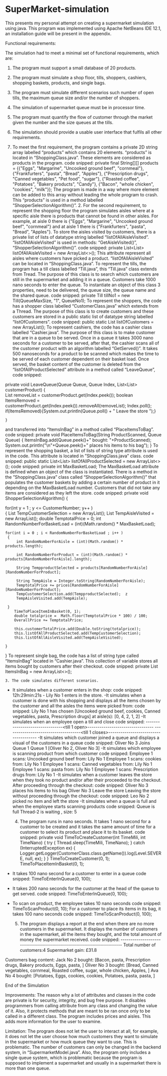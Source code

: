 # SuperMarket-simulation
This presents my personal attempt on creating a supermarket simulation using java.
This program was implemented using Apache NetBeans IDE 12.1, an installation guide will be present in the appendix.


Functional requirements:

The simulation had to meet a minimal set of functional requirements, which are: 
1. The program must support a small database of 20 products.
2. The program must simulate a shop floor, tills, shoppers, cashiers, shopping baskets, products, and single bags. 
3. The program must simulate different scenarios such number of open tills, the maximum queue size and/or the number of shoppers. 
4. The simulation of supermarket queue must be in processor time. 
5. The program must quantify the flow of customer through the market given the number and the size queues at the tills.
6. The simulation should provide a usable user interface that fulfils all other requirements.

1. To meet the first requirement, the program contains a private 2D string array labelled “products” which contains 20 elements. “products” is located in “ShoppingClass.java”. These elements are considered as products in the program.
code snipped: private final String[][] products = {{"Eggs", "Margarine", "Uncooked ground beef", "cornmeal"}, {"Frankfurters", "pasta", "Bread", "Apples"}, {"Prescription drugs", "Canned vegetables", "Pet food", "sugar"}, {"Roasted coffee", "Potatoes", "Bakery products", "Candy"}, {"Bacon", "whole chicken", "cookies", "milk"}};
The program is made in a way where more element can be added to this array without leading the whole program to crash.
This “products” is used in a method labelled “ShopperSelectionAlgorithm()”.
 	2. For the second requirement, to represent the shopping floor the program simulates aisles where at a specific aisle there is products that cannot be found in other aisles. For example, at aisle 0 there is {"Eggs", "Margarine", "Uncooked ground beef", "cornmeal"} and at aisle 1 there is {"Frankfurters", "pasta", "Bread", "Apples"}. To store the aisles visited by customers, there is a private list of lists of datatype string labelled “listOfAllAisleVisited”. “listOfAllAisleVisited” is used in methods: “GetAisleVisited()”, “ShopperSelectionAlgorithm()”.
code snipped: private List<List<String>> listOfAllAisleVisited = new ArrayList<>();
This attribute represent all aisles where customers have picked a product. “listOfAllAisleVisited” can be located in “ShoppingClass.java”.
To represent the tills, the program has a till class labelled “Till.java”, this “Till.java” class extends from Tread. The purpose of this class is to search which customers are still in the supermarket and adding it in a queue. Customers take 1000 nano seconds to enter the queue. To instantiate an object of this class 3 properties, need to be delivered, the queue size, the queue name and the shared queue.
code snipped:  private Till tillNo1 = new Till(QueueMaxSize, "1", QueueNo1);
To represent the shoppers, the code has a shopper class labelled “CustomerClass.java” which extends from a Thread. The purpose of this class is to create customers and these customers are stored in a public static list of datatype string labelled “listOfCustomers”.
code snipped:  public static List<String> listOfCustomers = new ArrayList<String>();
To represent cashiers, the code has a cashier class labelled “Cashier.java”. The purpose of this class is to make customer that are in a queue to be served. Once in a queue it takes 3000 nano seconds for a customer to be served, after that, the cashier scans all of the customer product with an algorithm labelled “GetServed()”. It takes 500 nanoseconds for a product to be scanned which makes the time to be served of each customer dependent on their basket load. Once served, the basket content of the customer is deleted from the “listOfAllProductSelected” attribute in a method called “LeaveQueue”, code snipped:

private void LeaveQueue(Queue<String> Queue, Queue<Integer> Index, List<List<String>> customerProduct)
    {   
        List<String> removeList = customerProduct.get(Index.peek());
         boolean ItemsRemoved = customerProduct.get(Index.peek()).removeAll(removeList);
        Index.poll();
        if(ItemsRemoved){System.out.println(Queue.poll() + " Leave the store ");}
       
    }
and transferred into “ItemsInBag” in a method called “PlaceItemsToBag”. 
code snipped:
private void PlaceItemsToBag(String ProductScanned, Queue<String> Queue)
    {
       ItemsInBag.add(Queue.peek()+" bought:  "+ProductScanned);
        System.out.println("\n"+Queue.peek()+" places his items to his bag");
    }
To represent the shopping basket, a list of lists of string type attribute is used in the code. This attribute is located in ”ShoppingClass.java” class. 
code snipped: public static List<List<String>> listOfAllProductSelected = new ArrayList<>();
code snipped: private int MaxBasketLoad;
The MaxBasketLoad attribute is defined when an object of the class is instantiated. There is a method in the ”ShoppingClass.java” class called “ShopperSelectionAlgorithm()” that populates the customer baskets by adding a certain number of product in it depending on the MaxBasketLoad number. Customers that did not take any items are considered as they left the store. 
code snipped: 
   private void ShopperSelectionAlgorithm()
   { 
    
  for(int y = 1 ; y <= CustomerNumber; y++ )  
   {
      List<String> TempCustomerSelection = new ArrayList<String>();
      List<String> TempAisleVisited = new ArrayList<String>();
       double TemptotalPrice = 0;
      int RandomNumberForBasketLoad = (int)(Math.random() * MaxBasketLoad);
      
      
    for(int i = 0 ; i < RandomNumberForBasketLoad ; i++ ) 
     {
         int RandomNumberForAisle = (int)(Math.random() * products.length);
         
         int RandomNumberForProduct = (int)(Math.random() * products[RandomNumberForAisle].length);
         
         String TempproductSelected = products[RandomNumberForAisle][RandomNumberForProduct];
         
         String TempAisle = Integer.toString(RandomNumberForAisle);
         TemptotalPrice += prices[RandomNumberForAisle][RandomNumberForProduct];
         TempCustomerSelection.add(TempproductSelected);  z
         TempAisleVisited.add(TempAisle);
       
     } 
        TimeToPlaceItemInBasket(0, 1);
        double totalprice =  Math.floor(TemptotalPrice * 100) / 100;
        OverallPrice += TemptotalPrice;
       
        this.customerTotalPrice.add(Double.toString(totalprice));
        this.listOfAllProductSelected.add(TempCustomerSelection);    
        this.listOfAllAisleVisited.add(TempAisleVisited);  
       
    }          
   }
To represent single bag, the code has a list of string type called “ItemsInBag” located in “Cashier.java”. This collection of variable stores all items bought by customers after their checkout.
code snipped: private List<String> ItemsInBag = new ArrayList<>();

	3. The code simulates different scenarios. 
- It simulates when a customer enters in the shop:
code snipped: 12h:29min:21s - Lily No 1 enters in the store.
-It simulates when a customer is done with his shopping and displays all the items chosen by the customer and all the aisles the items were picked from:
code snipped: Lily No 1 has chosen [Uncooked ground beef, cookies, Canned vegetables, pasta, Prescription drugs] at aisle(s): [0, 4, 2, 1, 2]
-It simulates when an employee open a till and close
code snipped: --------------------------------<till 1 open>---------------------------------
-------------------------------------<till 1 closes>--------------------------------------  				           -It simulates which customer joined a queue and displays a visual of the customers in a queue
code snipped: 
Oliver No 3 Joins Queue 1
Queue 1 [Oliver No 2, Oliver No 3]
-It simulates which employee is scanning product from which customer
code snipped: 
Employee 1 scans: Uncooked ground beef from: Lily No 1
Employee 1 scans: cookies from: Lily No 1
Employee 1 scans: Canned vegetables from: Lily No 1
Employee 1 scans: pasta from: Lily No 1
Employee 1 scans: Prescription drugs from: Lily No 1
-It simulates when a customer leaves the store when they took no product and/or after their proceeded to the checkout.
After proceeding through the checkout:
code snipped: 
Oliver No 3 places his items to his bag
Oliver No 3 Leave the store
Leaving the store without proceeding through the checkout:
code snipped:
Leo No 2 picked no item and left the store
-It simulates when a queue is full and when the employee starts scanning products
code snipped:
Queue is full Thread-2 is waiting , size: 5

 	4. The program runs in nano seconds. It takes 1 nano second for a customer to be created and it takes the same amount of time for a customer to select its product and place it to its basket.
code snipped:
private void TimeToCreateCustomer(int TimeMili, int TimeNano)
      {
        try {
           Thread.sleep(TimeMili, TimeNano);
       } catch (InterruptedException ex) {
           Logger.getLogger(CustomerClass.class.getName()).log(Level.SEVERE, null, ex);
       }
      }
TimeToCreateCustomer(0, 1);
TimeToPlaceItemInBasket(0, 1);

- It takes 100 nano second for a customer to enter in a queue
code snipped: TimeToEnterInQueue(0, 100);

- It takes 200 nano seconds for the customer at the head of the queue to get served. 
code snipped: TimeToEnterInQueue(0, 100);

- To scan on product, the employee takes 10 nano seconds
code snipped: TimeToScanProduct(0, 10);
For a customer to place its items in its bag, it takes 100 nano seconds
code snipped: TimeToScanProduct(0, 100);


 	5. The program displays a report at the end when there are no more customers in the supermarket. It displays the number of customers in the supermarket, all the items they bought, and the total amount of money the supermarket received.
code snipped: 
------------------------------------<Report>-----------------------------------
Total number of customers:4
Supermarket gain: £31.8

Customers bag content:
Jack No 2 bought: [Bacon, pasta, Prescription drugs, Bakery products, Eggs, pasta, ]
Oliver No 3 bought: [Bread, Canned vegetables, cornmeal, Roasted coffee, sugar, whole chicken, Apples, ]
Ava No 4 bought: [Potatoes, Eggs, cookies, cookies, Potatoes, pasta, pasta, ]


End of the Simulation

Improvements:
The reason why a lot of attributes and classes in the code are private is for security, integrity, and bug free purpose. It disables programmers from calling attribute from any class and changing the value of it. Also, it protects methods that are meant to be ran once only to be called in a different class. 
The program includes prices and aisles. This adds more information for the user to examine. 

Limitation:
The program does not let the user to interact at all, for example, it does not let the user choose how much customers they want to simulate in the supermarket or how muck queue they want to use. This is problematic. The number of customers can only be changed in the backend system, in “SupermarketModel.java”. Also, the program only includes a single queue system, which is problematic because the program is supposed to implement a supermarket and usually in a supermarket there is more than one queue.  

